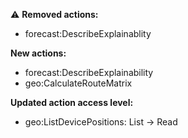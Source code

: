 :warning: **Removed actions:**

- forecast:DescribeExplainablity

**New actions:**

- forecast:DescribeExplainability
- geo:CalculateRouteMatrix

**Updated action access level:**

- geo:ListDevicePositions: List -> Read
